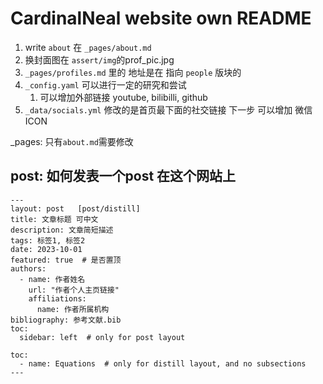 # CardinalNeal website own README



1. write `about` 在 `_pages/about.md`
2. 换封面图在 `assert/img`的prof_pic.jpg
3. `_pages/profiles.md` 里的 地址是在 指向 `people` 版块的
4. `_config.yaml` 可以进行一定的研究和尝试
    1) 可以增加外部链接 youtube, bilibilli, github
5. `_data/socials.yml` 修改的是首页最下面的社交链接
    下一步 可以增加 微信ICON




_pages:
    只有`about.md`需要修改

## post: 如何发表一个post 在这个网站上

```
---
layout: post   [post/distill]
title: 文章标题 可中文
description: 文章简短描述 
tags: 标签1, 标签2
date: 2023-10-01
featured: true  # 是否置顶
authors:
  - name: 作者姓名
    url: "作者个人主页链接"
    affiliations:
      name: 作者所属机构
bibliography: 参考文献.bib
toc:
  sidebar: left  # only for post layout

toc:
  - name: Equations  # only for distill layout, and no subsections
---
```



